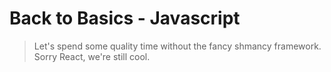 # Back to Basics - Javascript
>Let's spend some quality time without the fancy shmancy framework. Sorry React, we're still cool.

